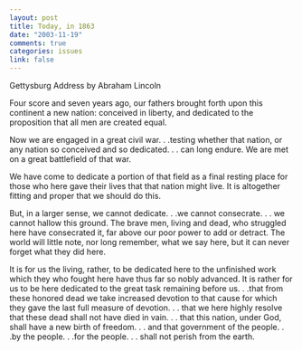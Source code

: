 ```yaml
--- 
layout: post
title: Today, in 1863
date: "2003-11-19"
comments: true
categories: issues
link: false
---
```

Gettysburg Address
by Abraham Lincoln

Four score and seven years ago, our fathers brought forth upon this continent a new nation:  conceived in liberty, and dedicated to the proposition that all men are created equal.

Now we are engaged in a great civil war. . .testing whether that nation, or any nation so conceived and so dedicated. . . can long endure.  We are met on a great battlefield of that war.

We have come to dedicate a portion of that field as a final resting place for those who here gave their lives that that nation might live. It is altogether fitting and proper that we should do this.

But, in a larger sense, we cannot dedicate. . .we cannot consecrate. . . we cannot hallow this ground.  The brave men, living and dead, who struggled here have consecrated it, far above our poor power to add or detract.  The world will little note, nor long remember, what we say here, but it can never forget what they did here.

It is for us the living, rather, to be dedicated here to the unfinished work which they who fought here have thus far so nobly advanced. It is rather for us to be here dedicated to the great task remaining before us. . .that from these honored dead we take increased devotion to that cause for which they gave the last full measure of devotion. . . that we here highly resolve that these dead shall not have died in vain. . . that this nation, under God, shall have a new birth of freedom. . . and that government of the people. . .by the people. . .for the people. . . shall not perish from the earth.
